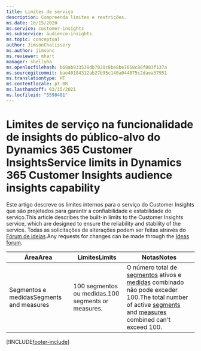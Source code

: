 ```yaml
---
title: Limites de serviço
description: Compreenda limites e restrições.
ms.date: 10/15/2020
ms.service: customer-insights
ms.subservice: audience-insights
ms.topic: conceptual
author: JimsonChalissery
ms.author: jimsonc
ms.reviewer: mhart
manager: shellyha
ms.openlocfilehash: b68ab833538db7020c8be8be7658c86f083f137a
ms.sourcegitcommit: bae40184312ab27b95c140a044875c2daea37951
ms.translationtype: HT
ms.contentlocale: pt-BR
ms.lasthandoff: 03/15/2021
ms.locfileid: "5598481"
---
```

# <a name="service-limits-in-dynamics-365-customer-insights-audience-insights-capability"></a><span data-ttu-id="e0b2b-103">Limites de serviço na funcionalidade de insights do público-alvo do Dynamics 365 Customer Insights</span><span class="sxs-lookup"><span data-stu-id="e0b2b-103">Service limits in Dynamics 365 Customer Insights audience insights capability</span></span>

<span data-ttu-id="e0b2b-104">Este artigo descreve os limites internos para o serviço do Customer Insights que são projetados para garantir a confiabilidade e estabilidade do serviço.</span><span class="sxs-lookup"><span data-stu-id="e0b2b-104">This article describes the built-in limits to the Customer Insights service, which are designed to ensure the reliability and stability of the service.</span></span> <span data-ttu-id="e0b2b-105">Todas as solicitações de alterações podem ser feitas através do [Fórum de ideias](https://go.microsoft.com/fwlink/?linkid=2074172).</span><span class="sxs-lookup"><span data-stu-id="e0b2b-105">Any requests for changes can be made through the [Ideas forum](https://go.microsoft.com/fwlink/?linkid=2074172).</span></span> 
 
| <span data-ttu-id="e0b2b-106">Área</span><span class="sxs-lookup"><span data-stu-id="e0b2b-106">Area</span></span>  | <span data-ttu-id="e0b2b-107">Limites</span><span class="sxs-lookup"><span data-stu-id="e0b2b-107">Limits</span></span>  | <span data-ttu-id="e0b2b-108">Notas</span><span class="sxs-lookup"><span data-stu-id="e0b2b-108">Notes</span></span> |
|-------------|---------------------------------------------------------------------|---------------------------------------------------------------------|
| <span data-ttu-id="e0b2b-109">Segmentos e medidas</span><span class="sxs-lookup"><span data-stu-id="e0b2b-109">Segments and measures</span></span> | <span data-ttu-id="e0b2b-110">100 segmentos ou medidas.</span><span class="sxs-lookup"><span data-stu-id="e0b2b-110">100 segments or measures.</span></span> | <span data-ttu-id="e0b2b-111">O número total de [segmentos](segments.md) ativos e [medidas](measures.md) combinado não pode exceder 100.</span><span class="sxs-lookup"><span data-stu-id="e0b2b-111">The total number of active [segments](segments.md) and [measures](measures.md) combined can't exceed 100.</span></span>  |


[!INCLUDE[footer-include](../includes/footer-banner.md)]